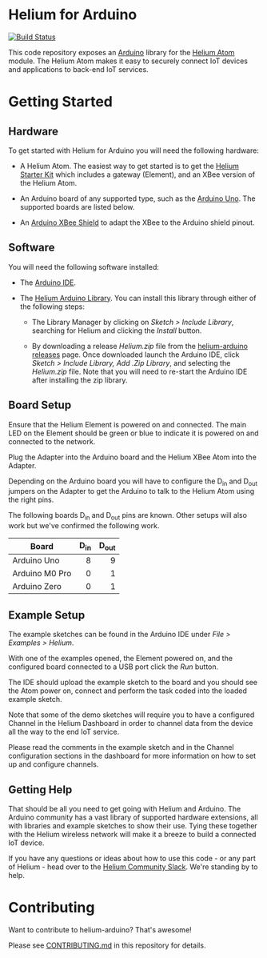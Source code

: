 # Helium for Arduino #

[![Build Status](https://travis-ci.com/helium/helium-arduino.svg?token=aKFDFjxw98usjj6jrpst&branch=master)](https://travis-ci.com/helium/helium-arduino)

This code repository exposes an [Arduino](https://www.arduino.cc/)
library for
the [Helium Atom](https://www.helium.com/products/atom-xbee-module)
module. The Helium Atom makes it easy to securely connect IoT devices
and applications to back-end IoT services.


# Getting Started #


## Hardware ##

To get started with Helium for Arduino you will need the following hardware:

* A Helium Atom. The easiest way to get started is to get
  the
  [Helium Starter Kit](https://www.helium.com/products/helium-starter-kit) which
  includes a gateway (Element), and an XBee version of the Helium
  Atom.

* An Arduino board of any supported type, such as
  the
  [Arduino Uno](https://www.arduino.cc/en/main/arduinoBoardUno). The
  supported boards are listed below.

* An
  [Arduino XBee Shield](https://www.helium.com/products/atom-arduino-adapters) to
  adapt the XBee to the Arduino shield pinout.



## Software ##

You will need the following software installed:

* The [Arduino IDE](https://www.arduino.cc/en/Main/Software).

* The
  [Helium Arduino Library](https://github.com/helium/helium-arduino). You
  can install this library through either of the following steps:

    * The Library Manager by clicking on _Sketch > Include Library_,
      searching for Helium and clicking the _Install_ button.

    * By downloading a release _Helium.zip_ file from
      the
      [helium-arduino releases](https://github.com/helium/helium-arduino/releases) page. Once
      downloaded launch the Arduino IDE, click _Sketch > Include
      Library, Add .Zip Library_, and selecting the _Helium.zip_
      file. Note that you will need to re-start the Arduino IDE after
      installing the zip library.


## Board Setup ##

Ensure that the Helium Element is powered on and
connected. The main LED on the Element should be green or blue to
indicate it is powered on and connected to the network.

Plug the Adapter into the Arduino board and the Helium XBee Atom into
the Adapter.

Depending on the Arduino board you will have to configure the D<SUB>in</SUB> and
D<SUB>out</SUB> jumpers on the Adapter to get the Arduino to talk to the Helium Atom
using the right pins.

The following boards D<SUB>in</SUB> and D<SUB>out</SUB> pins are
known. Other setups will also work but we've confirmed the following
work.

Board             | D<SUB>in</SUB> | D<SUB>out</SUB>
------------------| -------------: | --------------:
Arduino Uno       | 8              | 9
Arduino M0 Pro    | 0              | 1
Arduino Zero      | 0              | 1

## Example Setup ##

The example sketches can be found in the Arduino IDE under _File > Examples > Helium_.

With one of the examples opened, the Element powered on, and the
configured board connected to a USB port click the _Run_ button.

The IDE should upload the example sketch to the board and you should
see the Atom power on, connect and perform the task coded into the
loaded example sketch.

Note that some of the demo sketches will require you to have a
configured Channel in the Helium Dashboard in order to channel data
from the device all the way to the end IoT service.

Please read the comments in the example sketch and in the Channel
configuration sections in the dashboard for more information on how to
set up and configure channels.

## Getting Help ##

That should be all you need to get going with Helium and Arduino. The
Arduino community has a vast library of supported hardware extensions,
all with libraries and example sketches to show their use. Tying these
together with the Helium wireless network will make it a breeze to
build a connected IoT device.

If you have any questions or ideas about how to use this code - or any
part of Helium - head over to
the [Helium Community Slack](http://chat.helium.com/). We're standing
by to help.

# Contributing

Want to contribute to helium-arduino? That's awesome!

Please
see
[CONTRIBUTING.md](https://github.com/helium/helium-arduino/CONTRIBUTING.md) in
this repository for details.
